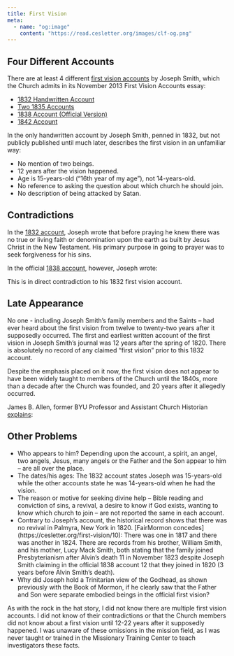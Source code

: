 ```yaml
---
title: First Vision
meta:
  - name: "og:image"
    content: "https://read.cesletter.org/images/clf-og.png"
---
```


<RedTitleBar
  title="First Vision"
  subtitle="Concerns & Questions"
/>

<QuoteWithReference
  quote="Our whole strength rests on the validity of that [first] vision. It either occurred or it did not occur. If it did not, then this work is a fraud. If it did, then it is the most important and wonderful work under the heavens."
  attribution="President Gordon B. Hinckley"
  source="The Marvelous Foundation of our Faith"
  link="https://www.cesletter.org/first-vision/1"
/>

## Four Different Accounts

There are at least 4 different [first vision accounts](https://www.cesletter.org/first-vision) by Joseph Smith, which the Church admits in its November 2013 First Vision Accounts essay:

* [1832 Handwritten Account](https://www.cesletter.org/first-vision/3)
* [Two 1835 Accounts](https://www.cesletter.org/first-vision/4)
* [1838 Account (Official Version)](https://www.cesletter.org/first-vision/5)
* [1842 Account](https://www.cesletter.org/first-vision/6)

In the only handwritten account by Joseph Smith, penned in 1832, but not publicly published until much later, describes the first vision in an unfamiliar way:

<IndentedQuote quote="...and while in the attitude of calling upon the Lord in the 16th year of my age a piller of fire light above the brightness of the sun at noon day come down from above and rested upon me and I was filled with the spirit of god and the Lord opened the heavens upon me and I saw the Lord and he spake unto me saying Joseph my son thy sins are forgiven thee. Go thy way walk in my statutes and keep my commandments behold I am the Lord of glory I was crucifyed for the world that all those who believe on my name may have Eternal life..." />

* No mention of two beings.
* 12 years after the vision happened.
* Age is 15-years-old (“16th year of my age”), not 14-years-old.
* No reference to asking the question about which church he should join.
* No description of being attacked by Satan.

## Contradictions

In the [1832 account](https://www.cesletter.org/first-vision/3), Joseph wrote that before praying he knew there was no true or living faith or denomination upon the earth as built by Jesus Christ in the New Testament. His primary purpose in going to prayer was to seek forgiveness for his sins.

<IndentedQuote quote="...by searching the scriptures I found that mankind did not come unto the Lord but that they had apostatized from the true and living faith, and there was no society or denomination that was built upon the gospel of Jesus Christ..." />

In the official [1838 account](https://www.cesletter.org/first-vision/5), however, Joseph wrote:

<IndentedQuote quote='My object in going to inquire of the Lord was to know which of all the sects was right, that I might know which to join"..."(for at this time it had never entered into my heart that all were wrong).' />

This is in direct contradiction to his 1832 first vision account.

## Late Appearance

No one - including Joseph Smith’s family members and the Saints – had ever heard about the first vision from twelve to twenty-two years after it supposedly occurred. The first and earliest written account of the first vision in Joseph Smith’s journal was 12 years after the spring of 1820. There is absolutely no record of any claimed “first vision” prior to this 1832 account.

Despite the emphasis placed on it now, the first vision does not appear to have been widely taught to members of the Church until the 1840s, more than a decade after the Church was founded, and 20 years after it allegedly occurred.

James B. Allen, former BYU Professor and Assistant Church Historian [explains](https://www.cesletter.org/first-vision/9):

<IndentedQuote quote="There is little if any evidence, however, that by the early 1830’s Joseph Smith was telling the story in public. At least if he were telling it, no one seemed to consider it important enough to have recorded it at the time, and no one was criticizing him for it. Not even in his own history did Joseph Smith mention being criticized in this period for telling the story of the first vision...The fact that none of the available contemporary writings about Joseph Smith in the 1830’s, none of the publications of the Church in that decade, and no contemporary journal or correspondence yet discovered mentions the story of the first vision is convincing evidence that at best it received only limited circulation in those early days." />

## Other Problems

<ul>
  <li>Who appears to him? Depending upon the account, a spirit, an angel, two angels, Jesus, many angels or the Father and the Son appear to him – are all over the place.</li>
  <li>The dates/his ages: The 1832 account states Joseph was 15-years-old while the other accounts state he was 14-years-old when he had the vision.</li>
  <li>The reason or motive for seeking divine help – Bible reading and conviction of sins, a revival, a desire to know if God exists, wanting to know which church to join – are not reported the same in each account.</li>
  <li>
    Contrary to Joseph’s account, the historical record shows that there was no revival in Palmyra, New York in 1820. [FairMormon concedes](https://cesletter.org/first-vision/10):
    <IndentedQuote quote="While these revivals did not occur in Palmyra itself, their mention in the local newspaper would have given Joseph Smith the sense that there was substantial revival activity in the region." className="py-3" />
    There was one in 1817 and there was another in 1824. There are records from his brother, William Smith, and his mother, Lucy Mack Smith, both stating that the family joined Presbyterianism after Alvin’s death 11 in November 1823 despite Joseph Smith claiming in the official 1838 account 12 that they joined in 1820 (3 years before Alvin Smith’s death).
  </li>
  <li>Why did Joseph hold a Trinitarian view of the Godhead, as shown previously with the Book of Mormon, if he clearly saw that the Father and Son were separate embodied beings in the official first vision?</li>
</ul>

As with the rock in the hat story, I did not know there are multiple first vision accounts. I did not know of their contradictions or that the Church members did not know about a first vision until 12-22 years after it supposedly happened. I was unaware of these omissions in the mission field, as I was never taught or trained in the Missionary Training Center to teach investigators these facts.